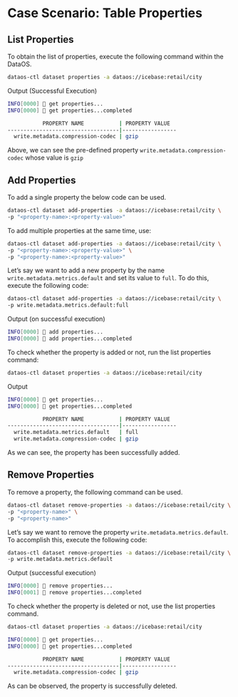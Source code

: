 # Case Scenario: Table Properties


## List Properties

To obtain the list of properties, execute the following command within the DataOS.

```bash
dataos-ctl dataset properties -a dataos://icebase:retail/city
```

Output (Successful Execution)

```bash
INFO[0000] 📂 get properties...                          
INFO[0000] 📂 get properties...completed                 

           PROPERTY NAME           | PROPERTY VALUE  
-----------------------------------|-----------------
  write.metadata.compression-codec | gzip
```

Above, we can see the pre-defined property `write.metadata.compression-codec` whose value is `gzip`

## Add Properties

To add a single property the below code can be used. 

```bash
dataos-ctl dataset add-properties -a dataos://icebase:retail/city \
-p "<property-name>:<property-value>"
```

To add multiple properties at the same time, use:

```bash
dataos-ctl dataset add-properties -a dataos://icebase:retail/city \
-p "<property-name>:<property-value>" \
-p "<property-name>:<property-value>"
```

Let’s say we want to add a new property by the name `write.metadata.metrics.default` and set its value to `full`. To do this, execute the following code:

```bash
dataos-ctl dataset add-properties -a dataos://icebase:retail/city \
-p write.metadata.metrics.default:full
```

Output (on successful execution)

```bash
INFO[0000] 📂 add properties...                          
INFO[0000] 📂 add properties...completed
```

To check whether the property is added or not, run the list properties command:

```bash
dataos-ctl dataset properties -a dataos://icebase:retail/city
```

Output

```bash
INFO[0000] 📂 get properties...                          
INFO[0000] 📂 get properties...completed                 

           PROPERTY NAME           | PROPERTY VALUE  
-----------------------------------|-----------------
  write.metadata.metrics.default   | full            
  write.metadata.compression-codec | gzip
```

As we can see, the property has been successfully added.

## Remove Properties

To remove a property, the following command can be used.

```bash
dataos-ctl dataset remove-properties -a dataos://icebase:retail/city \
-p "<property-name>" \
-p "<property-name>"
```

Let’s say we want to remove the property `write.metadata.metrics.default`. To accomplish this, execute the following code:

```bash
dataos-ctl dataset remove-properties -a dataos://icebase:retail/city \
-p write.metadata.metrics.default
```

Output (successful execution)

```bash
INFO[0000] 📂 remove properties...                       
INFO[0001] 📂 remove properties...completed
```

To check whether the property is deleted or not, use the list properties command.

```bash
dataos-ctl dataset properties -a dataos://icebase:retail/city
```

```bash
INFO[0000] 📂 get properties...                          
INFO[0000] 📂 get properties...completed                 

           PROPERTY NAME           | PROPERTY VALUE  
-----------------------------------|-----------------
  write.metadata.compression-codec | gzip
```

As can be observed, the property is successfully deleted.